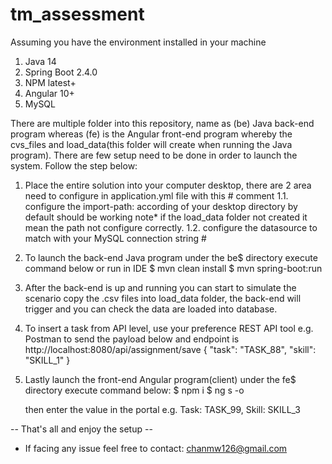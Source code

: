 # tm_assessment

Assuming you have the environment installed in your machine
1. Java 14
2. Spring Boot 2.4.0
3. NPM latest+
4. Angular 10+
5. MySQL


There are multiple folder into this repository, name as (be) Java back-end program whereas (fe) is the Angular front-end program whereby the cvs_files and load_data(this folder will create when running the Java program). There are few setup need to be done in order to launch the system. Follow the step below:

1. Place the entire solution into your computer desktop, there are 2 area need to configure in application.yml file with this # comment
1.1. configure the import-path: according of your desktop directory by default should be working  note* if the load_data folder not created it mean the path not configure correctly.
1.2. configure the datasource to match with your MySQL connection string #

2. To launch the back-end Java program under the be$ directory execute command below or run in IDE
   $ mvn clean install
   $ mvn spring-boot:run

3. After the back-end is up and running you can start to simulate the scenario copy the .csv files into load_data folder, the back-end will trigger and you can check the data are loaded into database.

4. To insert a task from API level, use your preference REST API tool e.g. Postman to send the payload below and endpoint is http://localhost:8080/api/assignment/save
    {
        "task": "TASK_88",
        "skill": "SKILL_1"
    }

5. Lastly launch the front-end Angular program(client) under the fe$ directory execute command below:
   $ npm i
   $ ng s -o
   
   then enter the value in the portal e.g. Task: TASK_99, Skill: SKILL_3

-- That's all and enjoy the setup -- 

* If facing any issue feel free to contact: chanmw126@gmail.com


